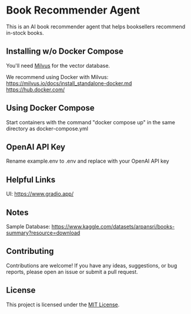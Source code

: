 # Book Recommender Agent

This is an AI book recommender agent that helps booksellers recommend in-stock books.

## Installing w/o Docker Compose

You'll need [Milvus](https://milvus.io/) for the vector database.

We recommend using Docker with Milvus:
https://milvus.io/docs/install_standalone-docker.md
https://hub.docker.com/

## Using Docker Compose

Start containers with the command "docker compose up" in the same directory as docker-compose.yml

## OpenAI API Key

Rename example.env to .env and replace with your OpenAI API key

## Helpful Links
UI: https://www.gradio.app/

## Notes
Sample Database: https://www.kaggle.com/datasets/arpansri/books-summary?resource=download

## Contributing

Contributions are welcome! If you have any ideas, suggestions, or bug reports, please open an issue or submit a pull request.

## License

This project is licensed under the [MIT License](https://opensource.org/licenses/MIT).

